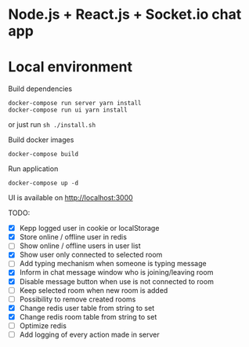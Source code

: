 # Node.js + React.js + Socket.io chat app

# Local environment

Build dependencies
```shell script
docker-compose run server yarn install
docker-compose run ui yarn install
```
or just run `sh ./install.sh`

Build docker images
```shell script
docker-compose build
```

Run application

```shell script
docker-compose up -d
```
UI is available on [http://localhost:3000](http://localhost:3000)

TODO:
- [x] Kepp logged user in cookie or localStorage
- [x] Store online / offline user in redis
- [ ] Show online / offline users in user list
- [x] Show user only connected to selected room
- [ ] Add typing mechanism when someone is typing message
- [x] Inform in chat message window who is joining/leaving room
- [x] Disable message button when use is not connected to room
- [ ] Keep selected room when new room is added
- [ ] Possibility to remove created rooms
- [x] Change redis user table from string to set
- [x] Change redis room table from string to set
- [ ] Optimize redis
- [ ] Add logging of every action made in server
